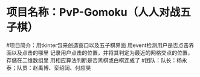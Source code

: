 # 项目名称：PvP-Gomoku（人人对战五子棋）
#项目简介：用tkinter包来创造窗口以及五子棋界面
          用event检测用户是否点击界面以及点击的哪里
          记录用户点击的位置，并将其判定为最近的网格交点的位置，存储在二维数组里
          用相应算法判断是否黑棋或白棋连成了
#团队：队长：杨永泰；队员：赵禹博、栾绍阔、付应昊
